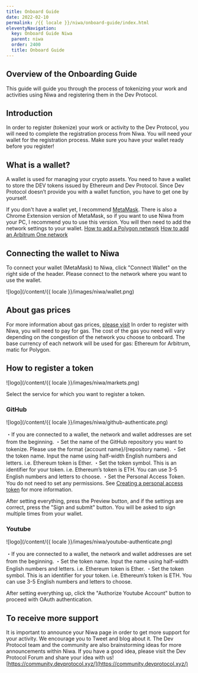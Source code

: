 ```yaml
---
title: Onboard Guide
date: 2022-02-10
permalink: /{{ locale }}/niwa/onboard-guide/index.html
eleventyNavigation:
  key: Onboard Guide Niwa
  parent: niwa
  order: 2400
  title: Onboard Guide
---
```


## Overview of the Onboarding Guide

This guide will guide you through the process of tokenizing your work and activities using Niwa and registering them in the Dev Protocol.

## Introduction

In order to register (tokenize) your work or activity to the Dev Protocol, you will need to complete the registration process from Niwa. You will need your wallet for the registration process. Make sure you have your wallet ready before you register!

## What is a wallet?

A wallet is used for managing your crypto assets. You need to have a wallet to store the DEV tokens issued by Ethereum and Dev Protocol. Since Dev Protocol doesn’t provide you with a wallet function, you have to get one by yourself.

If you don't have a wallet yet, I recommend [MetaMask](https://metamask.io/).
There is also a Chrome Extension version of MetaMask, so if you want to use Niwa from your PC, I recommend you to use this version.
You will then need to add the network settings to your wallet.
[How to add a Polygon network](https://docs.polygon.technology/docs/develop/metamask/config-polygon-on-metamask/)
[How to add an Arbitrum One network](https://wiki.rugdoc.io/docs/how-to-connect-metamask-to-the-arbitrum-one-network/)

## Connecting the wallet to Niwa

To connect your wallet (MetaMask) to Niwa, click "Connect Wallet" on the right side of the header.
Please connect to the network where you want to use the wallet.

![logo](/content/{{ locale }}/images/niwa/wallet.png)

## About gas prices

For more information about gas prices, [please visit](https://devprotocol.xyz/faq)
In order to register with Niwa, you will need to pay for gas. The cost of the gas you need will vary depending on the congestion of the network you choose to onboard.
The base currency of each network will be used for gas: Ethereum for Arbitrum, matic for Polygon.

## How to register a token

![logo](/content/{{ locale }}/images/niwa/markets.png)

Select the service for which you want to register a token.

### GitHub

![logo](/content/{{ locale }}/images/niwa/github-authenticate.png)

・If you are connected to a wallet, the network and wallet addresses are set from the beginning.
・Set the name of the GitHub repository you want to tokenize. Please use the format {account name}/{repository name}.
・Set the token name. Input the name using half-width English numbers and letters. i.e. Ethereum token is Ether.
・Set the token symbol. This is an identifier for your token. i.e. Ethereum’s token is ETH. You can use 3-5 English numbers and letters to choose.
・Set the Personal Access Token. You do not need to set any permissions. See [Creating a personal access token](https://docs.github.com/en/authentication/keeping-your-account-and-data-secure/creating-a-personal-access-token) for more information.

After setting everything, press the Preview button, and if the settings are correct, press the "Sign and submit" button.
You will be asked to sign multiple times from your wallet.

### Youtube

![logo](/content/{{ locale }}/images/niwa/youtube-authenticate.png)

・If you are connected to a wallet, the network and wallet addresses are set from the beginning.
・Set the token name. Input the name using half-width English numbers and letters. i.e. Ethereum token is Ether.
・Set the token symbol. This is an identifier for your token. i.e. Ethereum’s token is ETH. You can use 3-5 English numbers and letters to choose.

After setting everything up, click the "Authorize Youtube Account" button to proceed with OAuth authentication.

## To receive more support

It is important to announce your Niwa page in order to get more support for your activity.
We encourage you to Tweet and blog about it. The Dev Protocol team and the community are also brainstorming ideas for more announcements within Niwa. If you have a good idea, please visit the Dev Protocol Forum and share your idea with us!
[https://community.devprotocol.xyz/](https://community.devprotocol.xyz/)
